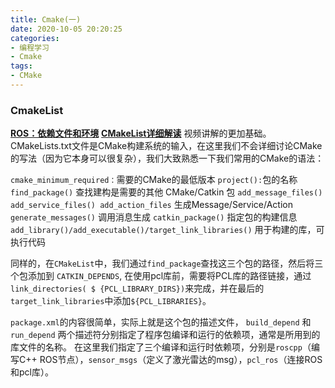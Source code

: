 ```yaml
---
title: Cmake(一)
date: 2020-10-05 20:20:25
categories:
- 编程学习
- Cmake
tags:
- CMake
---
```


### CmakeList

 [**ROS：依赖文件和环境**](https://blog.csdn.net/AdamShan/article/details/82901295)
 [**CMakeList详细解读**](https://www.cnblogs.com/Jessica-jie/p/6520481.html)
 视频讲解的更加基础。
 CMakeLists.txt文件是CMake构建系统的输入，在这里我们不会详细讨论CMake的写法（因为它本身可以很复杂），我们大致熟悉一下我们常用的CMake的语法：

`cmake_minimum_required：`需要的CMake的最低版本
`project():`包的名称
`find_package()` 查找建构是需要的其他 CMake/Catkin 包
`add_message_files() add_service_files() add_action_files` 生成Message/Service/Action
`generate_messages()` 调用消息生成
`catkin_package()` 指定包的构建信息
`add_library()/add_executable()/target_link_libraries()` 用于构建的库，可执行代码

同样的，在`CMakeList`中，我们通过`find_package`查找这三个包的路径，然后将三个包添加到 `CATKIN_DEPENDS`, 在使用pcl库前，需要将PCL库的路径链接，通过`link_directories( $ {PCL_LIBRARY_DIRS})`来完成，并在最后的`target_link_libraries`中添加`${PCL_LIBRARIES}`。

 `package.xml`的内容很简单，实际上就是这个包的描述文件， `build_depend` 和 `run_depend` 两个描述符分别指定了程序包编译和运行的依赖项，通常是所用到的库文件的名称。 在这里我们指定了三个编译和运行时依赖项，分别是`roscpp`（编写C++ ROS节点），`sensor_msgs`（定义了激光雷达的msg），`pcl_ros`（连接ROS和pcl库）。